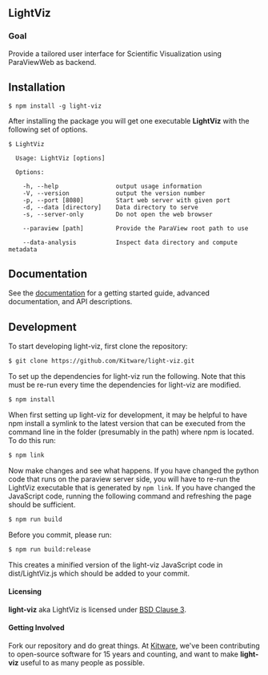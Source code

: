 ## LightViz ##

### Goal ###

Provide a tailored user interface for Scientific Visualization using ParaViewWeb as backend.

## Installation

```
$ npm install -g light-viz
```

After installing the package you will get one executable **LightViz** with
the following set of options.

```
$ LightViz

  Usage: LightViz [options]

  Options:

    -h, --help                output usage information
    -V, --version             output the version number
    -p, --port [8080]         Start web server with given port
    -d, --data [directory]    Data directory to serve
    -s, --server-only         Do not open the web browser

    --paraview [path]         Provide the ParaView root path to use

    --data-analysis           Inspect data directory and compute metadata
```
## Documentation

See the [documentation](https://kitware.github.io/light-viz) for a
getting started guide, advanced documentation, and API descriptions.


## Development

To start developing light-viz, first clone the repository:

```sh
$ git clone https://github.com/Kitware/light-viz.git
```

To set up the dependencies for light-viz run the following.  Note that this must be re-run every time
the dependencies for light-viz are modified.

```sh
$ npm install
```

When first setting up light-viz for development, it may be helpful to have npm
install a symlink to the latest version that can be executed from the command line
in the folder (presumably in the path) where npm is located.  To do this run:

```sh
$ npm link
```

Now make changes and see what happens.  If you have changed the python code
that runs on the paraview server side, you will have to re-run the LightViz
executable that is generated by `npm link`.  If you have changed the JavaScript
code, running the following command and refreshing the page should be sufficient.

```sh
$ npm run build
```

Before you commit, please run:
```sh
$ npm run build:release
```
This creates a minified version of the light-viz JavaScript code in dist/LightViz.js
which should be added to your commit.

#### Licensing

**light-viz** aka LightViz is licensed under [BSD Clause 3](LICENSE).

#### Getting Involved

Fork our repository and do great things. At [Kitware](http://www.kitware.com),
we've been contributing to open-source software for 15 years and counting, and
want to make **light-viz** useful to as many people as possible.
